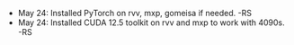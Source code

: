- May 24: Installed PyTorch on rvv, mxp, gomeisa if needed. -RS<br>
- May 24: Installed CUDA 12.5 toolkit on rvv and mxp to work with 4090s. -RS<br>

